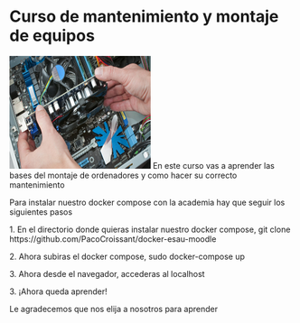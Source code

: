 # Curso de mantenimiento y montaje de equipos
<DOCTYPE html>
<html>
 <head></head>
    <body>
        <img src="foto.png" alt="midocker" height="200" width="250">
        En este curso vas a aprender las bases del montaje de ordenadores y como hacer su correcto mantenimiento
        <p>
        Para instalar nuestro docker compose con la academia hay que seguir los siguientes pasos
        <p>
        1. En el directorio donde quieras instalar nuestro docker compose, git clone https://github.com/PacoCroissant/docker-esau-moodle
        <p>
        2. Ahora subiras el docker compose, sudo docker-compose up
        <p>
        3. Ahora desde el navegador, accederas al localhost
        <p>
        3. ¡Ahora queda aprender!
        <p>
        <p>
        Le agradecemos que nos elija a nosotros para aprender

</body>

</html>